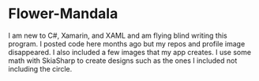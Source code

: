 # Flower-Mandala

I am new to C#, Xamarin, and XAML and am flying blind writing this program. I posted code here months ago but my repos and profile image disappeared. I also included a few images that my app creates. I use some math with SkiaSharp to create designs such as the ones I included not including the circle. 
